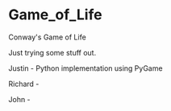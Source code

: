 # Game_of_Life
Conway's Game of Life

Just trying some stuff out.

Justin - Python implementation using PyGame

Richard -

John - 
